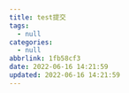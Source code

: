 ```yaml
---
title: test提交
tags:
  - null
categories:
  - null
abbrlink: 1fb58cf3
date: 2022-06-16 14:21:59
updated: 2022-06-16 14:21:59
---
```






*<!--more-->*

